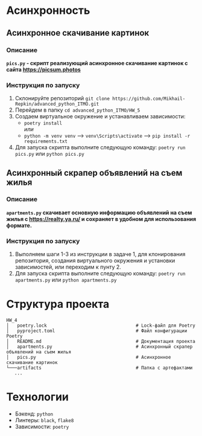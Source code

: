 # Асинхронность

## Асинхронное скачивание картинок

### Описание

**`pics.py` - скрипт реализующий асинхронное скачивание картинок с сайта https://picsum.photos**

### Инструкция по запуску

1. Склонируйте репозиторий `git clone https://github.com/Mikhail-Repkin/advanced_python_ITMO.git`
2. Перейдем в папку `cd advanced_python_ITMO/HW_5`
3. Создаем виртуальное окружение и устанавливаем зависимости:  
   * `poetry install`    
     *или*
   * `python -m venv venv` --> `venv\Scripts\activate` --> `pip install -r requirements.txt`
4. Для запуска скрипта выполните следующую команду: `poetry run pics.py` или `python pics.py`


## Асинхронный скрапер объявлений на съем жилья 

### Описание
**`apartments.py` скачивает основную информацию объявлений на съем жилья с https://realty.ya.ru/ и сохраняет в удобном для использования формате.**

### Инструкция по запуску
1. Выполняем шаги 1-3 из инструкции в задаче 1, для клонирования репозитория, создания виртуального окружения и установки зависимостей, или переходим к пунту 2.
2. Для запуска скрипта выполните следующую команду: `poetry run apartments.py` или `python apartments.py`


# Структура проекта
```shell
HW_4
│   poetry.lock                                 # Lock-файл для Poetry
│   pyproject.toml                              # Файл конфигурации Poetry
│   README.md                                   # Документация проекта
│   apartments.py                               # Асинхронный скрапер объявлений на съем жилья 
│   pics.py                                     # Асинхронное скачивание картинок
└───artifacts                                   # Папка с артефактами
   ...
```

# Технологии
* Бэкенд: `python`
* Линтеры: `black`, `flake8`
* Зависимости: `poetry`